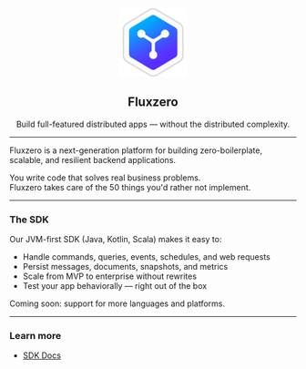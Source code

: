 <p align="center">
  <img src="https://raw.githubusercontent.com/fluxzero-io/.github/refs/heads/main/assets/fluxzero-logo.png" width="120" alt="Fluxzero logo" />
</p>

<h2 align="center">Fluxzero</h2>
<p align="center">Build full-featured distributed apps — without the distributed complexity.</p>

---

Fluxzero is a next-generation platform for building zero-boilerplate, scalable, and resilient backend applications.

You write code that solves real business problems.  
Fluxzero takes care of the 50 things you'd rather not implement.

---

### The SDK
Our JVM-first SDK (Java, Kotlin, Scala) makes it easy to:

- Handle commands, queries, events, schedules, and web requests
- Persist messages, documents, snapshots, and metrics
- Scale from MVP to enterprise without rewrites
- Test your app behaviorally — right out of the box

Coming soon: support for more languages and platforms.

---

### Learn more
- [SDK Docs](https://github.com/fluxzero-io/flux-capacitor-client)